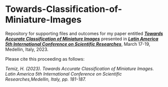 # Towards-Classification-of-Miniature-Images
Repository for supporting files and outcomes for my paper entitled
___[Towards Accurate Classification of Miniature Images](https://www.amerikakongresi.org/_files/ugd/797a84_42d94c1e33d641d4a0615d9494ee582c.pdf)___
presented in 
___[Latin America 5th International Conference on Scientific Researches](https://www.amerikakongresi.org/)___, March 17-19, Medellin, Italy, 2023.


Please cite this proceeding as follows:


*Temiz, H. (2023). Towards Accurate Classification of Miniature Images. Latin America 5th International Conference on 
Scientific Researches,Medellin, Italy, pp. 181-187.*







